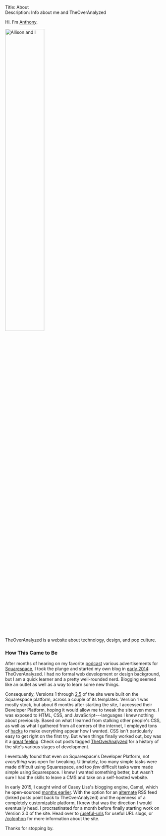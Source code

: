 Title: About  
Description: Info about me and TheOverAnalyzed  

Hi. I'm [Anthony][1].

<p><img src="http://d.pr/i/1d53F+" alt="Allison and I" title="Allison and I" style="margin: initial; width: 50%;"></p>

TheOverAnalyzed is a website about technology, design, and pop culture.

### How This Came to Be

After months of hearing on my favorite [podcast][2] various advertisements for [Squarespace][3], I took the plunge and started my own blog in [early 2014][4]: TheOverAnalyzed. I had no formal web development or design background, but I am a quick learner and a pretty well-rounded nerd. Blogging seemed like an outlet as well as a way to learn some new things.

Consequently, Versions 1 through [2.5][5] of the site were built on the Squarespace platform, across a couple of its templates. Version 1 was mostly stock, but about 6 months after starting the site, I accessed their Developer Platform, hoping it would allow me to tweak the site even more. I was exposed to HTML, CSS, and JavaScript---languages I knew nothing about previously. Based on what I learned from stalking other people's CSS, as well as what I gathered from all corners of the internet, I employed tons of [hacks][6] to make everything appear how I wanted. CSS isn't particularly easy to get right on the first try. But when things finally worked out, boy was it a [great feeling][7]. Check out posts tagged [TheOverAnalyzed][8] for a history of the site's various stages of development.

I eventually found that even on Squarespace's Developer Platform, not *everything* was open for tweaking. Ultimately, too many simple tasks were made difficult using Squarespace, and too *few* difficult tasks were made simple using Squarespace. I knew I wanted something better, but wasn't sure I had the skills to leave a CMS and take on a self-hosted website.

In early 2015, I caught wind of Casey Liss's blogging engine, Camel, which he open-sourced [months earlier][9]. With the option for an [alternate][10] RSS feed (linked posts point back to TheOverAnalyzed) and the openness of a completely customizable platform, I knew that was the direction I would eventually head. I procrastinated for a month before finally starting work on Version 3.0 of the site. Head over to [/useful-urls][11] for useful URL slugs, or [/colophon][12] for more information about the site.

Thanks for stopping by.

[1]: http://www.twitter.com/toniwonkanobi "Me on Twitter"
[2]: http://atp.fm "The Accidental Tech Podcast---the best podcast ever"
[3]: http://www.squarespace.com "Likely the best stating point for aspiring bloggers"
[4]: https://twitter.com/TheOverAnalyzed/status/430233457029947392 "First post ever ❤️"
[5]: https://instagram.com/p/2oFqCowLyD/?taken-by=theoveranalyzed "Instagram picture of my site in a transition period before finalizing Camel"
[6]: /tags/Squarespace "Posts tagged 'Squarespace'"
[7]: https://twitter.com/caseyliss/status/601133285356531712 "Casey on being a developer"
[8]: /tags/meta "Posts about the inner workings of TheOverAnalyzed"
[9]: http://www.caseyliss.com/2014/5/2/camel-open-sourced "Casey Liss on making Camel open-sourced"
[10]: /rss-alternate "The alternate feed for TheOverAnalyzed, for which linked posts point back to TheOverAnalyzed instead of the external site"
[11]: /useful-urls "Useful URLs to help navigating this site"
[12]: /colophon "Information about the site"